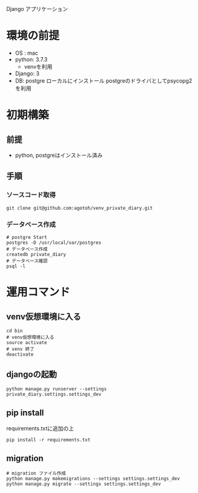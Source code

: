 Django アプリケーション
# 環境の前提
 - OS : mac
 - python: 3.7.3
    - venvを利用
 - Django: 3
 - DB: postgre ローカルにインストール
    postgreのドライバとしてpsycopg2を利用

# 初期構築
## 前提
 - python, postgreはインストール済み

## 手順
### ソースコード取得
```bash:
git clone git@github.com:agotoh/venv_private_diary.git
```
### データベース作成
```bash:
# postgre Start
postgres -D /usr/local/var/postgres
# データベース作成
createdb private_diary
# データベース確認
psql -l
```
# 運用コマンド
## venv仮想環境に入る
```bash:
cd bin
# venv仮想環境に入る
source activate
# venv 終了
deactivate
```
## djangoの起動
```bash:
python manage.py runserver --settings private_diary.settings.settings_dev
```
## pip install
requirements.txtに追加の上
```
pip install -r requirements.txt
```

## migration
```
# migration ファイル作成
python manage.py makemigrations --settings settings.settings_dev
python manage.py migrate --settings settings.settings_dev
```




